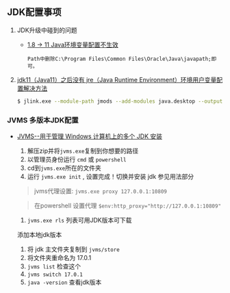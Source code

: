 JDK配置事项
---
1. JDK升级中碰到的问题
    * [1.8 -> 11 Java环境变量配置不生效](https://zhuanlan.zhihu.com/p/376054382)
    
        `Path中删除C:\Program Files\Common Files\Oracle\Java\javapath;即可。`
1. [jdk11（Java11）之后没有 jre（Java Runtime Environment）环境用户变量配置解决方法](https://bbs.huaweicloud.com/blogs/242257)
    ```sh
    $ jlink.exe --module-path jmods --add-modules java.desktop --output jre
    ```
### JVMS 多版本JDK配置
* [JVMS--用于管理 Windows 计算机上的多个 JDK 安装](https://github.com/ystyle/jvms)
    1. 解压zip并将`jvms.exe`复制到你想要的路径
    1. 以管理员身份运行 `cmd` 或 `powershell`
    1. cd到`jvms.exe`所在的文件夹
    1. 运行 `jvms.exe init` , 设置完成！切换并安装 jdk 参见用法部分

    > jvms代理设置: `jvms.exe proxy 127.0.0.1:10809`

    > 在powershell 设置代理 `$env:http_proxy="http://127.0.0.1:10809"`

    1. `jvms.exe rls` 列表可用JDK版本可下载

    添加本地jdk版本

    1. 将 jdk 主文件夹复制到 `jvms/store`
    1. 将文件夹重命名为 17.0.1
    1. `jvms list` 检查这个
    1. `jvms switch 17.0.1`
    1. `java -version` 查看jdk版本